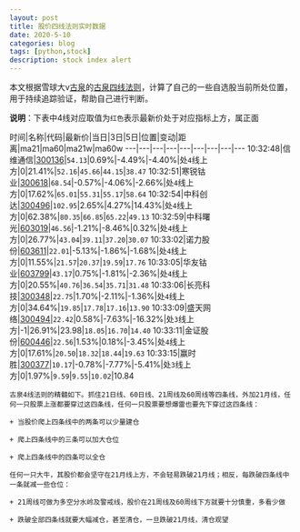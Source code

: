 ```yaml
---
layout: post
title: 股价四线法则实时数据
date: 2020-5-10
categories: blog
tags: [python,stock]
description: stock index alert
---
```



本文根据雪球大v[古泉](https://xueqiu.com/u/7148646888)的[古泉四线法则](https://xueqiu.com/7148646888/130498192)，计算了自己的一些自选股当前所处位置，用于持续追踪验证，帮助自己进行判断。

**说明**：下表中4线对应取值为`红色`表示最新价处于对应指标上方，属正面

时间|名称|代码|最新价|当日|3日|5日|位置|变动|距离|ma21|ma60|ma21w|ma60w
---|---|---|---|---|---|---|---|---
10:32:48|信维通信|[300136](https://xueqiu.com/S/SZ300136)|`54.13`|0.69%|-4.49%|-4.40%|处`4`线上方|0|21.41%|`52.16`|`45.66`|`44.15`|`38.47`
10:32:51|寒锐钴业|[300618](https://xueqiu.com/S/SZ300618)|`68.54`|-0.57%|-4.06%|-2.66%|处`4`线上方|0|17.62%|`65.01`|`55.31`|`55.17`|`58.64`
10:32:54|中科创达|[300496](https://xueqiu.com/S/SZ300496)|`102.95`|2.65%|4.27%|14.43%|处`4`线上方|0|62.38%|`80.35`|`66.85`|`65.22`|`49.13`
10:32:59|中科曙光|[603019](https://xueqiu.com/S/SH603019)|`46.56`|-1.21%|-8.46%|0.32%|处`4`线上方|0|26.77%|`43.04`|`39.11`|`37.20`|`30.07`
10:33:02|诺力股份|[603611](https://xueqiu.com/S/SH603611)|`22.01`|-5.13%|-1.86%|-1.68%|处`4`线上方|0|11.55%|`21.57`|`20.37`|`19.59`|`17.76`
10:33:05|华友钴业|[603799](https://xueqiu.com/S/SH603799)|`43.17`|0.75%|-1.81%|-2.36%|处`4`线上方|0|20.55%|`40.76`|`36.54`|`35.71`|`31.48`
10:33:06|长亮科技|[300348](https://xueqiu.com/S/SZ300348)|`22.75`|1.70%|-2.11%|-1.36%|处`4`线上方|0|34.64%|`19.85`|`17.78`|`17.16`|`13.90`
10:33:09|盛天网络|[300494](https://xueqiu.com/S/SZ300494)|`22.42`|0.58%|-7.63%|-16.32%|处`3`线上方|-1|26.91%|23.98|`18.05`|`16.70`|`14.40`
10:33:11|金证股份|[600446](https://xueqiu.com/S/SH600446)|`22.56`|1.53%|0.18%|-3.45%|处`4`线上方|0|17.61%|`20.50`|`18.32`|`18.44`|`19.63`
10:33:15|赢时胜|[300377](https://xueqiu.com/S/SZ300377)|`10.17`|-0.78%|-7.77%|-5.41%|处`3`线上方|0|1.97%|`9.59`|`9.55`|`10.02`|10.84

```
古泉4线法则的精髓如下。抓住21日线、60日线、21周线及60周线等四条线，外加21月线，任何一只股票上涨都要穿过这四条线，任何一只股票要想爆雷也要先下穿过这四条线：

+ 当股价爬上四条线中的两条可以少量建仓

+ 爬上四条线中的三条可以加大仓位

+ 爬上四条线中的四条可以全仓

任何一只大牛，其股价都会坚守在21月线上方，不会轻易跌破21月线；相反，每跌破四条线中一条就减一些仓位：

+ 21周线可做为多空分水岭及警戒线，股价在21周线及60周线下方就要十分慎重，多看少做

+ 跌破全部四条线就要大幅减仓，甚至清仓，一旦跌破21月线，清仓观望
```